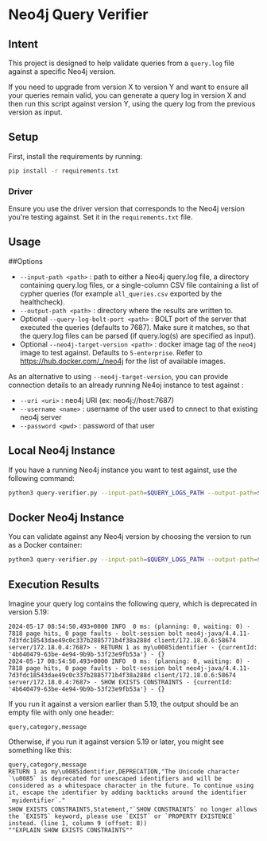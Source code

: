 # Neo4j Query Verifier

## Intent

This project is designed to help validate queries from a `query.log` file against a specific Neo4j version.

If you need to upgrade from version X to version Y and want to ensure all your queries remain valid, you can generate a query log in version X and then run this script against version Y, using the query log from the previous version as input.

## Setup

First, install the requirements by running:

```bash
pip install -r requirements.txt
```

### Driver

Ensure you use the driver version that corresponds to the Neo4j version you're testing against. Set it in the `requirements.txt` file.

## Usage

##Options

- `--input-path <path>` : path to either a Neo4j query.log file, a directory containing query.log files, or a single-column CSV file containing a list of cypher queries (for example `all_queries.csv` exported by the healthcheck).
- `--output-path <path>` : directory where the results are written to.
- Optional `--query-log-bolt-port <path>` : BOLT port of the server that executed the queries (defaults to 7687). Make sure it matches, so that the query.log files can be parsed (if query.log(s) are specified as input).
- Optional `--neo4j-target-version <path>` : docker image tag of the `neo4j` image to test against. Defaults to `5-enterprise`. Refer to https://hub.docker.com/_/neo4j for the list of available images.


As an alternative to using `--neo4j-target-version`, you can provide connection details to an already running Ne4oj instance to test against :
- `--uri <uri>` : neo4j URI (ex: neo4j://host:7687)
- `--username <name>` : username of the user used to cnnect to that existing neo4j server
- `--password <pwd>` : password of that user


## Local Neo4j Instance

If you have a running Neo4j instance you want to test against, use the following command:

```bash
python3 query-verifier.py --input-path=$QUERY_LOGS_PATH --output-path=$RESULT_OUTPUT_PATH --uri=$NEO4J_URI --username=$NEO4J_USERNAME --password=$NEO4J_PASSWORD
```

## Docker Neo4j Instance

You can validate against any Neo4j version by choosing the version to run as a Docker container:

```bash
python3 query-verifier.py --input-path=$QUERY_LOGS_PATH --output-path=$RESULT_OUTPUT_PATH --neo4j-target-version=5.19.0-enterprise
```

## Execution Results

Imagine your query log contains the following query, which is deprecated in version 5.19:

```plaintext
2024-05-17 08:54:50.493+0000 INFO  0 ms: (planning: 0, waiting: 0) - 7818 page hits, 0 page faults - bolt-session bolt neo4j-java/4.4.11-7d3fdc18543dae49c0c337b2885771b4f38a288d client/172.18.0.6:58674 server/172.18.0.4:7687> - RETURN 1 as my\u0085identifier - {currentId: '4b640479-63be-4e94-9b9b-53f23e9fb53a'} - {}
2024-05-17 08:54:50.493+0000 INFO  0 ms: (planning: 0, waiting: 0) - 7818 page hits, 0 page faults - bolt-session bolt neo4j-java/4.4.11-7d3fdc18543dae49c0c337b2885771b4f38a288d client/172.18.0.6:58674 server/172.18.0.4:7687> - SHOW EXISTS CONSTRAINTS - {currentId: '4b640479-63be-4e94-9b9b-53f23e9fb53a'} - {}
```

If you run it against a version earlier than 5.19, the output should be an empty file with only one header:

```plaintext
query,category,message
```

Otherwise, if you run it against version 5.19 or later, you might see something like this:

```plaintext
query,category,message
RETURN 1 as my\u0085identifier,DEPRECATION,"The Unicode character `\u0085` is deprecated for unescaped identifiers and will be considered as a whitespace character in the future. To continue using it, escape the identifier by adding backticks around the identifier `myidentifier`."
SHOW EXISTS CONSTRAINTS,Statement,"`SHOW CONSTRAINTS` no longer allows the `EXISTS` keyword, please use `EXIST` or `PROPERTY EXISTENCE` instead. (line 1, column 9 (offset: 8))
""EXPLAIN SHOW EXISTS CONSTRAINTS""
```